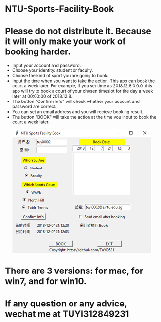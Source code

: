 # NTU-Sports-Facility-Book
# Please do not distribute it. Because it will only make your work of booking harder.
* Input your account and password.
* Choose your identity: student or faculty.
* Choose the kind of sport you are going to book.
* Input the time when you want to take the action. This app can book the court a week later. For example, if you set time as 2018.12.8.0.0.0, this app will try to book a court of your chosen timeslot for the day a week later at 00:00:00 of 2018.12.8.
* The button "Confirm Info" will check whether your account and password are correct.
* You can set an email address and you will recieve booking result.
* The button "BOOK" will take the action at the time you input to book the court a week later.

<p align="center">
  <img src="https://github.com/TuYi0521/NTU-Sports-Facility-Book/blob/master/shortcut.png">
</p>

# There are 3 versions: for mac, for win7, and for win10. 

# If any question or any advice, wechat me at TUYI312849231
